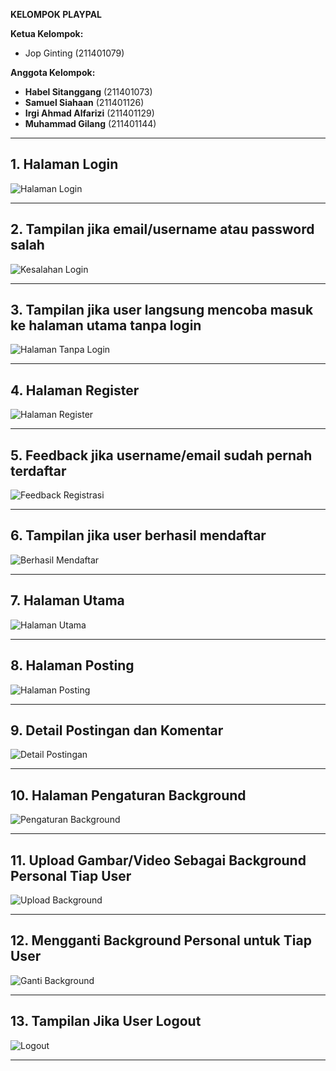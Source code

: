 **KELOMPOK PLAYPAL**

 **Ketua Kelompok:**
- Jop Ginting (211401079)

**Anggota Kelompok:**
- **Habel Sitanggang** (211401073)  
- **Samuel Siahaan** (211401126)  
- **Irgi Ahmad Alfarizi** (211401129)  
- **Muhammad Gilang** (211401144)  

---

## **1. Halaman Login**  
![Halaman Login](https://github.com/user-attachments/assets/57c5189d-99bc-40eb-9257-f2d738caa7f7)

---

## **2. Tampilan jika email/username atau password salah**  
![Kesalahan Login](https://github.com/user-attachments/assets/eba0ef4e-071a-40b5-ad0d-a37a6f1cc7e6)

---

## **3. Tampilan jika user langsung mencoba masuk ke halaman utama tanpa login**  
![Halaman Tanpa Login](https://github.com/user-attachments/assets/74405694-48ca-4a27-9657-e2461801eba7)

---

## **4. Halaman Register**  
![Halaman Register](https://github.com/user-attachments/assets/4e7709d5-b26e-448c-92b7-d34899bdabe3)

---

## **5. Feedback jika username/email sudah pernah terdaftar**  
![Feedback Registrasi](https://github.com/user-attachments/assets/ef6348fe-f6ac-4eda-8629-0a706ddd576d)

---

## **6. Tampilan jika user berhasil mendaftar**  
![Berhasil Mendaftar](https://github.com/user-attachments/assets/c7f1dfe6-91e4-40f2-88e4-0864528d1c8c)

---

## **7. Halaman Utama**  
![Halaman Utama](https://github.com/user-attachments/assets/66e05c58-d179-4433-a556-19b4669de41f)

---

## **8. Halaman Posting**  
![Halaman Posting](https://github.com/user-attachments/assets/53e68ecb-b38d-47e6-beb0-30273530fb34)

---

## **9. Detail Postingan dan Komentar**  
![Detail Postingan](https://github.com/user-attachments/assets/6600726b-053a-4079-b5bc-e039dfef1fe2)

---

## **10. Halaman Pengaturan Background**  
![Pengaturan Background](https://github.com/user-attachments/assets/dbffc933-3eba-4dd4-864c-3d52a563f41e)

---

## **11. Upload Gambar/Video Sebagai Background Personal Tiap User**  
![Upload Background](https://github.com/user-attachments/assets/5c743907-b624-4e8b-a8fe-0a61cfddb5d7)

---

## **12. Mengganti Background Personal untuk Tiap User**  
![Ganti Background](https://github.com/user-attachments/assets/005696f4-a710-40c9-97c6-cb899544bbf4)

---

## **13. Tampilan Jika User Logout**  
![Logout](https://github.com/user-attachments/assets/f4a405d0-1d4b-49d1-bc43-ef233f3b7262)

---
